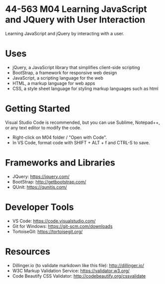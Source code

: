 # 44-563 M04 Learning JavaScript and JQuery with User Interaction

Learning JavaScript and jQuery by interacting with a user. 

# Uses

- jQuery, a JavaScript library that simplifies client-side scripting
- BootStrap, a framework for responsive web design 
- JavaScript, a scripting language for the web
- HTML, a markup language for web apps
- CSS, a style sheet language for styling markup languages such as html

# Getting Started

Visual Studio Code is recommended, but you can use Sublime, Notepad++, or any text editor to modify the code. 

- Right-click on M04 folder / "Open with Code".
- In VS Code, format code with SHIFT + ALT + f and CTRL-S to save.

# Frameworks and Libraries

- JQuery: https://jquery.com/
- BootStrap: http://getbootstrap.com/
- QUnit: https://qunitjs.com/

# Developer Tools

- VS Code: https://code.visualstudio.com/
- Git for Windows: https://git-scm.com/downloads
- TortoiseGit: https://tortoisegit.org/

# Resources

- Dillinger.io (to validate markdown like this file): http://dillinger.io/
- W3C Markup Validation Service: https://validator.w3.org/
- Code Beautify CSS Validator: http://codebeautify.org/cssvalidate







